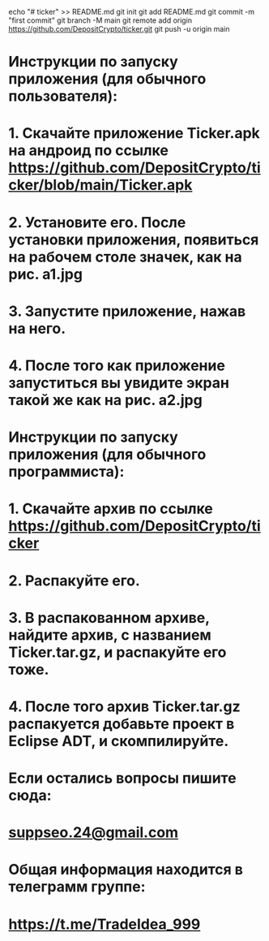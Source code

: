 echo "# ticker" >> README.md
git init
git add README.md
git commit -m "first commit"
git branch -M main
git remote add origin https://github.com/DepositCrypto/ticker.git
git push -u origin main

# Инструкции по запуску приложения (для обычного пользователя):
# 1. Скачайте приложение Ticker.apk на андроид по ссылке https://github.com/DepositCrypto/ticker/blob/main/Ticker.apk
# 2. Установите его. После установки приложения, появиться на рабочем столе значек, как на рис. a1.jpg
# 3. Запустите приложение, нажав на него.
# 4. После того как приложение запуститься вы увидите экран такой же как на рис. a2.jpg

# 
# 
# 
# 

# Инструкции по запуску приложения (для обычного программиста):
# 1. Скачайте архив по ссылке https://github.com/DepositCrypto/ticker
# 2. Распакуйте его.
# 3. В распакованном архиве, найдите архив, с названием Ticker.tar.gz, и распакуйте его тоже.
# 4. После того архив Ticker.tar.gz распакуется добавьте проект в Eclipse ADT, и скомпилируйте.

# Если остались вопросы пишите сюда:
# suppseo.24@gmail.com

# Общая информация находится в телеграмм группе:
# https://t.me/TradeIdea_999
